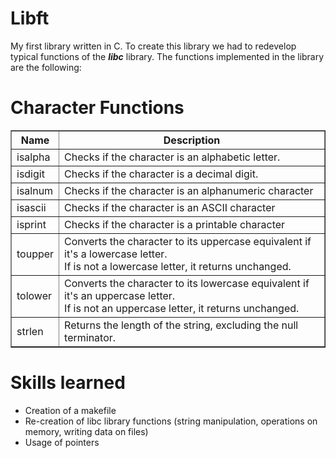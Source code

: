 <h1> Libft </h1>

My first library written in C.
To create this library we had to redevelop typical functions of the <strong><em>libc</em></strong> library.
The functions implemented in the library are the following:

<h1>Character Functions</h1>

<table border="1">
  <tr>
    <th>Name</th>
    <th>Description</th>
  </tr>
  <tr>
    <td>isalpha</td>
    <td>Checks if the character is an alphabetic letter.</td>
  </tr>
  <tr>
    <td>isdigit</td>
    <td>Checks if the character is a decimal digit.</td>
  </tr>
  <tr>
    <td>isalnum</td>
    <td>Checks if the character is an alphanumeric character</td>
  </tr>
   <tr>
    <td>isascii</td>
    <td>Checks if the character is an ASCII character</td>
  </tr>
   <tr>
    <td>isprint</td>
    <td>Checks if the character is a printable character</td>
  </tr>
   <tr>
    <td>toupper</td>
    <td>Converts the character to its uppercase equivalent if it's a lowercase letter.<br> If is not a lowercase letter, it returns unchanged.</td>
  </tr>
   <tr>
    <td>tolower</td>
    <td>Converts the character to its lowercase equivalent if it's an uppercase letter.<br> If is not an uppercase letter, it returns unchanged.</td>
  </tr>
   <tr>
    <td>strlen</td>
    <td>Returns the length of the string, excluding the null terminator.</td>
  </tr>
</table>


<h1>Skills learned</h1>

- Creation of a makefile
- Re-creation of libc library functions (string manipulation, operations on memory, writing data on files)
- Usage of pointers


